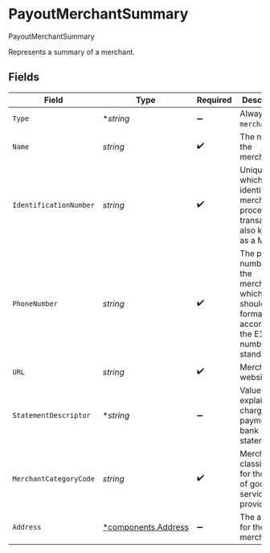 # PayoutMerchantSummary

PayoutMerchantSummary

Represents a summary of a merchant.


## Fields

| Field                                                                                              | Type                                                                                               | Required                                                                                           | Description                                                                                        | Example                                                                                            |
| -------------------------------------------------------------------------------------------------- | -------------------------------------------------------------------------------------------------- | -------------------------------------------------------------------------------------------------- | -------------------------------------------------------------------------------------------------- | -------------------------------------------------------------------------------------------------- |
| `Type`                                                                                             | **string*                                                                                          | :heavy_minus_sign:                                                                                 | Always `merchant`.                                                                                 | merchant                                                                                           |
| `Name`                                                                                             | *string*                                                                                           | :heavy_check_mark:                                                                                 | The name of the merchant.                                                                          | Acme Inc                                                                                           |
| `IdentificationNumber`                                                                             | *string*                                                                                           | :heavy_check_mark:                                                                                 | Unique value which identifies a merchant for processing transactions, also known as a MID.         | 12345                                                                                              |
| `PhoneNumber`                                                                                      | *string*                                                                                           | :heavy_check_mark:                                                                                 | The phone number for the merchant which should be formatted according to the E164 number standard. | +14155552671                                                                                       |
| `URL`                                                                                              | *string*                                                                                           | :heavy_check_mark:                                                                                 | Merchant website URL.                                                                              | https://example.com                                                                                |
| `StatementDescriptor`                                                                              | **string*                                                                                          | :heavy_minus_sign:                                                                                 | Value to explain charges or payments on bank statements.                                           | Winnings                                                                                           |
| `MerchantCategoryCode`                                                                             | *string*                                                                                           | :heavy_check_mark:                                                                                 | Merchant classification for the type of goods or services it provides.                             | 1234                                                                                               |
| `Address`                                                                                          | [*components.Address](../../models/components/address.md)                                          | :heavy_minus_sign:                                                                                 | The address for the merchant.                                                                      |                                                                                                    |